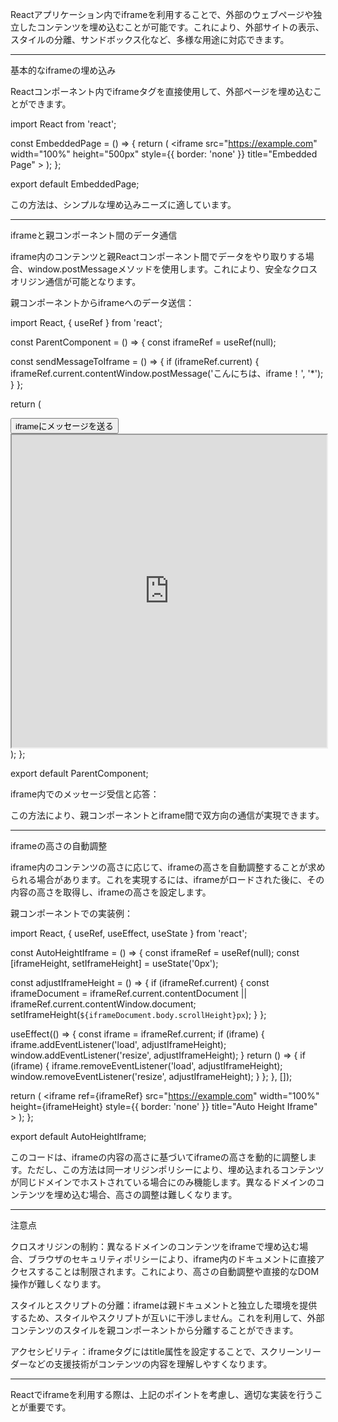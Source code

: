 Reactアプリケーション内でiframeを利用することで、外部のウェブページや独立したコンテンツを埋め込むことが可能です。これにより、外部サイトの表示、スタイルの分離、サンドボックス化など、多様な用途に対応できます。


---

基本的なiframeの埋め込み

Reactコンポーネント内でiframeタグを直接使用して、外部ページを埋め込むことができます。

import React from 'react';

const EmbeddedPage = () => {
  return (
    <iframe
      src="https://example.com"
      width="100%"
      height="500px"
      style={{ border: 'none' }}
      title="Embedded Page"
    ></iframe>
  );
};

export default EmbeddedPage;

この方法は、シンプルな埋め込みニーズに適しています。


---

iframeと親コンポーネント間のデータ通信

iframe内のコンテンツと親Reactコンポーネント間でデータをやり取りする場合、window.postMessageメソッドを使用します。これにより、安全なクロスオリジン通信が可能となります。

親コンポーネントからiframeへのデータ送信：

import React, { useRef } from 'react';

const ParentComponent = () => {
  const iframeRef = useRef(null);

  const sendMessageToIframe = () => {
    if (iframeRef.current) {
      iframeRef.current.contentWindow.postMessage('こんにちは、iframe！', '*');
    }
  };

  return (
    <div>
      <button onClick={sendMessageToIframe}>iframeにメッセージを送る</button>
      <iframe
        ref={iframeRef}
        src="https://example.com"
        width="100%"
        height="500px"
        title="Communication Iframe"
      ></iframe>
    </div>
  );
};

export default ParentComponent;

iframe内でのメッセージ受信と応答：

<!DOCTYPE html>
<html lang="ja">
<head>
  <meta charset="UTF-8">
  <title>Iframe Page</title>
</head>
<body>
  <script>
    window.addEventListener('message', (event) => {
      console.log('親からのメッセージ:', event.data);
      event.source.postMessage('こんにちは、親コンポーネント！', event.origin);
    });
  </script>
</body>
</html>

この方法により、親コンポーネントとiframe間で双方向の通信が実現できます。


---

iframeの高さの自動調整

iframe内のコンテンツの高さに応じて、iframeの高さを自動調整することが求められる場合があります。これを実現するには、iframeがロードされた後に、その内容の高さを取得し、iframeの高さを設定します。

親コンポーネントでの実装例：

import React, { useRef, useEffect, useState } from 'react';

const AutoHeightIframe = () => {
  const iframeRef = useRef(null);
  const [iframeHeight, setIframeHeight] = useState('0px');

  const adjustIframeHeight = () => {
    if (iframeRef.current) {
      const iframeDocument = iframeRef.current.contentDocument || iframeRef.current.contentWindow.document;
      setIframeHeight(`${iframeDocument.body.scrollHeight}px`);
    }
  };

  useEffect(() => {
    const iframe = iframeRef.current;
    if (iframe) {
      iframe.addEventListener('load', adjustIframeHeight);
      window.addEventListener('resize', adjustIframeHeight);
    }
    return () => {
      if (iframe) {
        iframe.removeEventListener('load', adjustIframeHeight);
        window.removeEventListener('resize', adjustIframeHeight);
      }
    };
  }, []);

  return (
    <iframe
      ref={iframeRef}
      src="https://example.com"
      width="100%"
      height={iframeHeight}
      style={{ border: 'none' }}
      title="Auto Height Iframe"
    ></iframe>
  );
};

export default AutoHeightIframe;

このコードは、iframeの内容の高さに基づいてiframeの高さを動的に調整します。ただし、この方法は同一オリジンポリシーにより、埋め込まれるコンテンツが同じドメインでホストされている場合にのみ機能します。異なるドメインのコンテンツを埋め込む場合、高さの調整は難しくなります。


---

注意点

クロスオリジンの制約：異なるドメインのコンテンツをiframeで埋め込む場合、ブラウザのセキュリティポリシーにより、iframe内のドキュメントに直接アクセスすることは制限されます。これにより、高さの自動調整や直接的なDOM操作が難しくなります。

スタイルとスクリプトの分離：iframeは親ドキュメントと独立した環境を提供するため、スタイルやスクリプトが互いに干渉しません。これを利用して、外部コンテンツのスタイルを親コンポーネントから分離することができます。

アクセシビリティ：iframeタグにはtitle属性を設定することで、スクリーンリーダーなどの支援技術がコンテンツの内容を理解しやすくなります。



---

Reactでiframeを利用する際は、上記のポイントを考慮し、適切な実装を行うことが重要です。

